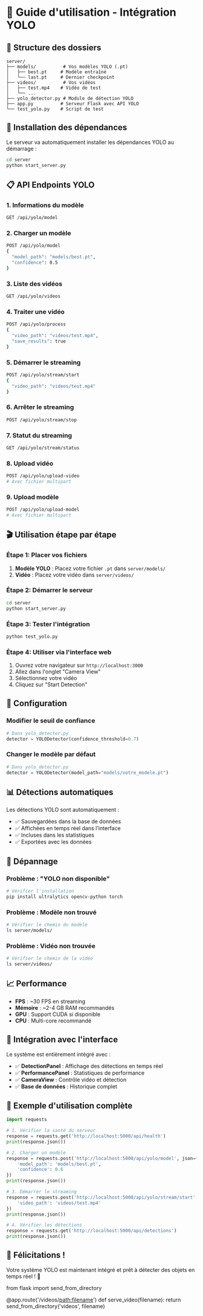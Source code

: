 # 🎯 Guide d'utilisation - Intégration YOLO

## 📁 Structure des dossiers

```
server/
├── models/          # Vos modèles YOLO (.pt)
│   ├── best.pt     # Modèle entraîné
│   └── last.pt     # Dernier checkpoint
├── videos/          # Vos vidéos
│   ├── test.mp4    # Vidéo de test
│   └── ...
├── yolo_detector.py # Module de détection YOLO
├── app.py          # Serveur Flask avec API YOLO
└── test_yolo.py    # Script de test
```

## 🚀 Installation des dépendances

Le serveur va automatiquement installer les dépendances YOLO au démarrage :

```bash
cd server
python start_server.py
```

## 📋 API Endpoints YOLO

### 1. **Informations du modèle**
```bash
GET /api/yolo/model
```

### 2. **Charger un modèle**
```bash
POST /api/yolo/model
{
  "model_path": "models/best.pt",
  "confidence": 0.5
}
```

### 3. **Liste des vidéos**
```bash
GET /api/yolo/videos
```

### 4. **Traiter une vidéo**
```bash
POST /api/yolo/process
{
  "video_path": "videos/test.mp4",
  "save_results": true
}
```

### 5. **Démarrer le streaming**
```bash
POST /api/yolo/stream/start
{
  "video_path": "videos/test.mp4"
}
```

### 6. **Arrêter le streaming**
```bash
POST /api/yolo/stream/stop
```

### 7. **Statut du streaming**
```bash
GET /api/yolo/stream/status
```

### 8. **Upload vidéo**
```bash
POST /api/yolo/upload-video
# Avec fichier multipart
```

### 9. **Upload modèle**
```bash
POST /api/yolo/upload-model
# Avec fichier multipart
```

## 🎬 Utilisation étape par étape

### Étape 1: Placer vos fichiers
1. **Modèle YOLO** : Placez votre fichier `.pt` dans `server/models/`
2. **Vidéo** : Placez votre vidéo dans `server/videos/`

### Étape 2: Démarrer le serveur
```bash
cd server
python start_server.py
```

### Étape 3: Tester l'intégration
```bash
python test_yolo.py
```

### Étape 4: Utiliser via l'interface web
1. Ouvrez votre navigateur sur `http://localhost:3000`
2. Allez dans l'onglet "Camera View"
3. Sélectionnez votre vidéo
4. Cliquez sur "Start Detection"

## 🔧 Configuration

### Modifier le seuil de confiance
```python
# Dans yolo_detector.py
detector = YOLODetector(confidence_threshold=0.7)
```

### Changer le modèle par défaut
```python
# Dans yolo_detector.py
detector = YOLODetector(model_path="models/votre_modele.pt")
```

## 📊 Détections automatiques

Les détections YOLO sont automatiquement :
- ✅ Sauvegardées dans la base de données
- ✅ Affichées en temps réel dans l'interface
- ✅ Incluses dans les statistiques
- ✅ Exportées avec les données

## 🐛 Dépannage

### Problème : "YOLO non disponible"
```bash
# Vérifier l'installation
pip install ultralytics opencv-python torch
```

### Problème : Modèle non trouvé
```bash
# Vérifier le chemin du modèle
ls server/models/
```

### Problème : Vidéo non trouvée
```bash
# Vérifier le chemin de la vidéo
ls server/videos/
```

## 📈 Performance

- **FPS** : ~30 FPS en streaming
- **Mémoire** : ~2-4 GB RAM recommandés
- **GPU** : Support CUDA si disponible
- **CPU** : Multi-core recommandé

## 🔄 Intégration avec l'interface

Le système est entièrement intégré avec :
- ✅ **DetectionPanel** : Affichage des détections en temps réel
- ✅ **PerformancePanel** : Statistiques de performance
- ✅ **CameraView** : Contrôle vidéo et détection
- ✅ **Base de données** : Historique complet

## 📝 Exemple d'utilisation complète

```python
import requests

# 1. Vérifier la santé du serveur
response = requests.get('http://localhost:5000/api/health')
print(response.json())

# 2. Charger un modèle
response = requests.post('http://localhost:5000/api/yolo/model', json={
    'model_path': 'models/best.pt',
    'confidence': 0.6
})
print(response.json())

# 3. Démarrer le streaming
response = requests.post('http://localhost:5000/api/yolo/stream/start', json={
    'video_path': 'videos/test.mp4'
})
print(response.json())

# 4. Vérifier les détections
response = requests.get('http://localhost:5000/api/detections')
print(response.json())
```

## 🎉 Félicitations !

Votre système YOLO est maintenant intégré et prêt à détecter des objets en temps réel ! 🚀 

from flask import send_from_directory

@app.route('/videos/<path:filename>')
def serve_video(filename):
    return send_from_directory('videos', filename) 